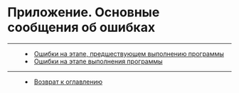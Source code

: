 # Приложение. Основные сообщения об ошибках
***

<dd><li> <a href="err01.md"> Ошибки на этапе, предшествующем выполнению программы</a></dd>
<dd><li> <a href="err02.md"> Ошибки на этапе выполнения программы</a></dd>

***

<dd><li> <a href="README.md"> Возврат к оглавлению</a></dd>
